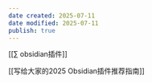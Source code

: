```yaml
---
date created: 2025-07-11
date modified: 2025-07-11
publish: true
---
```


[[∑ obsidian插件]]

[[写给大家的2025 Obsidian插件推荐指南]]
